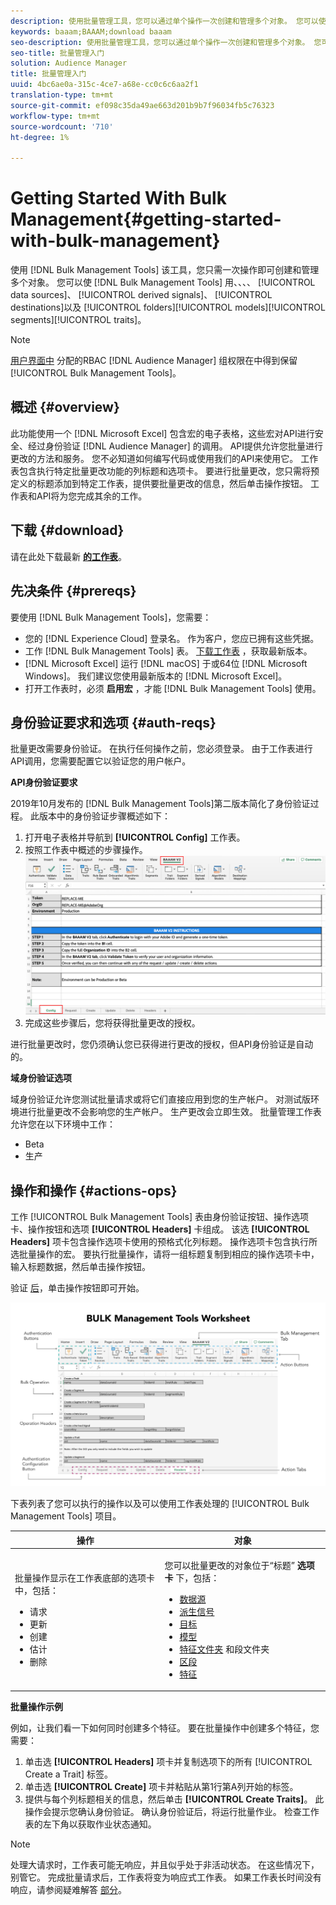 ```yaml
---
description: 使用批量管理工具，您可以通过单个操作一次创建和管理多个对象。 您可以使用批量管理工具处理数据源、派生信号、目标、文件夹、细分和特征。
keywords: baaam;BAAAM;download baaam
seo-description: 使用批量管理工具，您可以通过单个操作一次创建和管理多个对象。 您可以使用批量管理工具处理数据源、派生信号、目标、文件夹、细分和特征。
seo-title: 批量管理入门
solution: Audience Manager
title: 批量管理入门
uuid: 4bc6ae0a-315c-4ce7-a68e-cc0c6c6aa2f1
translation-type: tm+mt
source-git-commit: ef098c35da49ae663d201b9b7f96034fb5c76323
workflow-type: tm+mt
source-wordcount: '710'
ht-degree: 1%

---
```



# Getting Started With Bulk Management{#getting-started-with-bulk-management}

使用 [!DNL Bulk Management Tools] 该工具，您只需一次操作即可创建和管理多个对象。 您可以使 [!DNL Bulk Management Tools] 用、、、、 [!UICONTROL data sources]、 [!UICONTROL derived signals]、 [!UICONTROL destinations]以及 [!UICONTROL folders][!UICONTROL models][!UICONTROL segments][!UICONTROL traits]。

<!-- 

c_bulk_start.xml

 -->

>[!NOTE]
>
>[用户界面中](../../features/administration/administration-overview.md) 分配的RBAC [!DNL Audience Manager] 组权限在中得到保留 [!UICONTROL Bulk Management Tools]。

## 概述 {#overview}

此功能使用一个 [!DNL Microsoft Excel] 包含宏的电子表格，这些宏对API进行安全、经过身份验证 [!DNL Audience Manager] 的调用。 API提供允许您批量进行更改的方法和服务。 您不必知道如何编写代码或使用我们的API来使用它。 工作表包含执行特定批量更改功能的列标题和选项卡。 要进行批量更改，您只需将预定义的标题添加到特定工作表，提供要批量更改的信息，然后单击操作按钮。 工作表和API将为您完成其余的工作。

## 下载 {#download}

请在此处下载最新 **[的工作表](assets/BAAAM_V2_20200502.xlsm)**。

## 先决条件 {#prereqs}

要使用 [!DNL Bulk Management Tools]，您需要：

* 您的 [!DNL Experience Cloud] 登录名。 作为客户，您应已拥有这些凭据。
* 工作 [!DNL Bulk Management Tools] 表。 [下载工作表](assets/BAAAM_V2_20200502.xlsm) ，获取最新版本。
* [!DNL Microsoft Excel] 运行 [!DNL macOS] 于或64位 [!DNL Microsoft Windows]。 我们建议您使用最新版本的 [!DNL Microsoft Excel]。
* 打开工作表时，必须 **启用宏** ，才能 [!DNL Bulk Management Tools] 使用。

## 身份验证要求和选项 {#auth-reqs}

批量更改需要身份验证。 在执行任何操作之前，您必须登录。 由于工作表进行API调用，您需要配置它以验证您的用户帐户。

**API身份验证要求**

2019年10月发布的 [!DNL Bulk Management Tools]第二版本简化了身份验证过程。 此版本中的身份验证步骤概述如下：

1. 打开电子表格并导航到 **[!UICONTROL Config]** 工作表。
2. 按照工作表中概述的步骤操作。
   ![](assets/baaam-authentication.png)
3. 完成这些步骤后，您将获得批量更改的授权。

进行批量更改时，您仍须确认您已获得进行更改的授权，但API身份验证是自动的。

**域身份验证选项**

域身份验证允许您测试批量请求或将它们直接应用到您的生产帐户。 对测试版环境进行批量更改不会影响您的生产帐户。 生产更改会立即生效。 批量管理工作表允许您在以下环境中工作：

* Beta
* 生产

## 操作和操作 {#actions-ops}

工作 [!UICONTROL Bulk Management Tools] 表由身份验证按钮、操作选项卡、操作按钮和选项 **[!UICONTROL Headers]** 卡组成。 该选 **[!UICONTROL Headers]** 项卡包含操作选项卡使用的预格式化列标题。 操作选项卡包含执行所选批量操作的宏。 要执行批量操作，请将一组标题复制到相应的操作选项卡中，输入标题数据，然后单击操作按钮。

验证 [后](#auth-reqs)，单击操作按钮即可开始。

![](assets/baaam-worksheet.png)

下表列表了您可以执行的操作以及可以使用工作表处理的 [!UICONTROL Bulk Management Tools] 项目。

<table id="table_B9B3E09B692E42BAA52FB32C18B00709"> 
 <thead> 
  <tr> 
   <th colname="col1" class="entry"> 操作 </th> 
   <th colname="col2" class="entry"> 对象 </th> 
  </tr> 
 </thead>
 <tbody> 
  <tr> 
   <td colname="col1"> <p>批量操作显示在工作表底部的选项卡中，包括： </p> <p> 
     <ul id="ul_49F46B9E00C045D29E40258EB7BDCFBB"> 
      <li id="li_193C41EA19EF4D738FBA037D2BF9B05C">请求 </li> 
      <li id="li_5BE2E13D839F4958AAA5C01B7EFC5096">更新 </li> 
      <li id="li_4CCCC739795945DF8C89787F9A67EB88">创建 </li> 
      <li id="li_C7D36D2BDF0448CEAF3A5EABE41038E8">估计 </li> 
      <li id="li_07A3E94326124A3092362D9896EB7732">删除 </li> 
     </ul> </p> </td> 
   <td colname="col2"> <p>您可以批量更改的对象位于“标题” <b><span class="uicontrol"> 选项卡</span></b> 下，包括： </p> <p> 
     <ul id="ul_A7A96F2B1B63430B9A1E1184AC5FA8F2"> 
      <li id="li_E3D9E2E190B04BE685337AC6140C371C"> <a href="../../features/datasources-list-and-settings.md#data-sources-list-and-settings"> 数据源</a> </li> 
      <li id="li_B645385E40684FA28770913EAF18CB2C"> <a href="../../features/derived-signals.md"> 派生信号</a> </li> 
      <li id="li_9059F8C4A41A410899BDEFC76D3F5949"> <a href="../../features/destinations/destinations.md"> 目标</a> </li> 
      <li> <a href="../../features/algorithmic-models/understanding-models.md"> 模型</a> </li> 
      <li id="li_BB5A445150754E53AA38C78461326932"> <a href="../../features/traits/trait-storage.md#trait-storage"> 特征文件夹</a> 和段文件夹 </li> 
      <li id="li_7A27DBF64E0945CF8AE8C96E8C6EDA09"> <a href="../../features/segments/segments-purpose.md"> 区段</a> </li> 
      <li id="li_A4640A34930040DEA8555EAF0AE2A702"> <a href="../../features/traits/trait-details-page.md"> 特征</a> </li> 
     </ul> </p> </td> 
  </tr> 
 </tbody> 
</table>

**批量操作示例**

例如，让我们看一下如何同时创建多个特征。 要在批量操作中创建多个特征，您需要：

1. 单击选 **[!UICONTROL Headers]** 项卡并复制选项下的所有 [!UICONTROL Create a Trait] 标签。
2. 单击选 **[!UICONTROL Create]** 项卡并粘贴从第1行第A列开始的标签。
3. 提供与每个列标题相关的信息，然后单击 **[!UICONTROL Create Traits]**。 此操作会提示您确认身份验证。 确认身份验证后，将运行批量作业。 检查工作表的左下角以获取作业状态通知。


>[!NOTE]
>
>处理大请求时，工作表可能无响应，并且似乎处于非活动状态。 在这些情况下，别管它。 完成批量请求后，工作表将变为响应式工作表。 如果工作表长时间没有响应，请参阅疑难解答 [部分](../../reference/bulk-management-tools/bulk-troubleshooting.md)。

